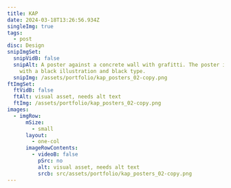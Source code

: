 ```yaml
---
title: KAP
date: 2024-03-18T13:26:56.934Z
singleImg: true
tags:
  - post
disc: Design
snipImgSet:
  snipVidB: false
  snipAlt: A poster against a concrete wall with grafitti. The poster is orange
    with a black illustration and black type.
  snipImg: /assets/portfolio/kap_posters_02-copy.png
ftImgSet:
  ftVidB: false
  ftAlt: visual asset, needs alt text
  ftImg: /assets/portfolio/kap_posters_02-copy.png
images:
  - imgRow:
      mSize:
        - small
      layout:
        - one-col
      imageRowContents:
        - videoB: false
          pSrc: no
          alt: visual asset, needs alt text
          srcb: src/assets/portfolio/kap_posters_02-copy.png
---
```


